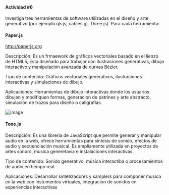 #### Actividad #6

Investiga tres herramientas de software utilizadas en el diseño y arte generativo (por ejemplo q5.js, cables.gl, Three.js). Para cada herramienta:
#### Paper.js 
http://paperjs.org

Descripción: Es un frmaework de gráficos vectoriales basado en el lienzo de HTML5, Esta diseñado para trabajar con ilustraciones generativas, dibujo interactivo y manipulación avanzada de curvas Bézier. 

Tipo de contenido: Gráficos vectoriales generativos, ilustraciones interactivas y simulaciones de dibujo.

Aplicaciones: Herramientas de dibujo interactivas donde los usuarios dibujen y modifiquen formas, generacion de patrines y arte abstracto, simulación de trazos para diseño o caligrafias. 

![image](https://github.com/user-attachments/assets/080ebdb9-3c90-4529-a1ac-72d69196a933)

#### Tone.js

Descripción: Es una libreria de JavaScript que permite generar y manipular audio en la web, ofrece herramientas para síntesis de sonido, efectos de audio y secuenciación musical. Es ampliamente utilizada en proyectos de artes sonoro, musica generetavia e instalaciones interactivas. 

Tipo de contenido: Sonido generativo, música interactiba o procesamientos de audio en tiempo real.

Aplicaciones: Desarrollar sintetizadores y samplers para componer musica en la web con instumentos virtuales, integracion de sonidos en experiencias interactivas

